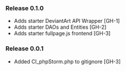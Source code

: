 ### Release 0.1.0
- Adds starter DeviantArt API Wrapper [GH-1]
- Adds starter DAOs and Entities [GH-2]
- Adds starter fullpage.js frontend [GH-3]

### Release 0.0.1
- Added CI_phpStorm.php to gitignore [GH-3]
